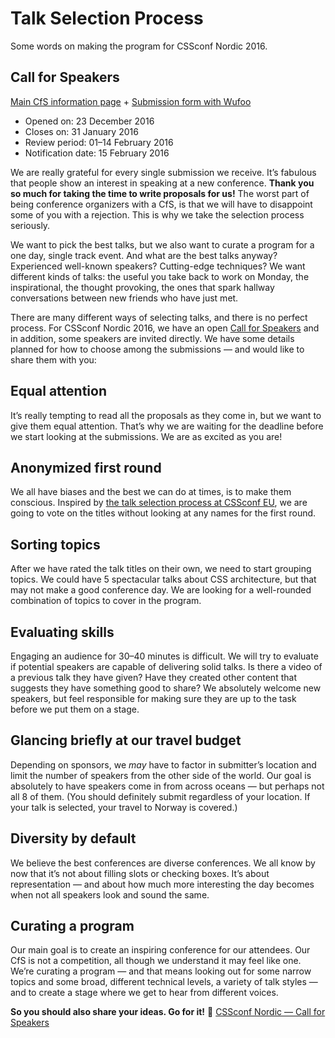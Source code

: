 # Talk Selection Process

Some words on making the program for CSSconf Nordic 2016.

## Call for Speakers

[Main CfS information page](http://cssconf.no/call-for-speakers) + [Submission form with Wufoo](https://cssconfno.wufoo.eu/forms/call-for-speakers/)

* Opened on: 23 December 2016
* Closes on: 31 January 2016
* Review period: 01–14 February 2016
* Notification date: 15 February 2016

We are really grateful for every single submission we receive. It’s fabulous that people show an interest in speaking at a new conference. **Thank you so much for taking the time to write proposals for us!** The worst part of being conference organizers with a CfS, is that we will have to disappoint some of you with a rejection. This is why we take the selection process seriously.

We want to pick the best talks, but we also want to curate a program for a one day, single track event. And what are the best talks anyway? Experienced well-known speakers? Cutting-edge techniques? We want different kinds of talks: the useful you take back to work on Monday, the inspirational, the thought provoking, the ones that spark hallway conversations between new friends who have just met.

There are many different ways of selecting talks, and there is no perfect process. For CSSconf Nordic 2016, we have an open [Call for Speakers](http://cssconf.no/call-for-speakers) and in addition, some speakers are invited directly. We have some details planned for how to choose among the submissions — and would like to share them with you:

## Equal attention
It’s really tempting to read all the proposals as they come in, but we want to give them equal attention. That’s why we are waiting for the deadline before we start looking at the submissions. We are as excited as you are!

## Anonymized first round
We all have biases and the best we can do at times, is to make them conscious. Inspired by [the talk selection process at CSSconf EU](http://blog.cssconf.eu/2015/08/15/a-talk-selection-process-explained/), we are going to vote on the titles without looking at any names for the first round.

## Sorting topics
After we have rated the talk titles on their own, we need to start grouping topics. We could have 5 spectacular talks about CSS architecture, but that may not make a good conference day. We are looking for a well-rounded combination of topics to cover in the program.

## Evaluating skills
Engaging an audience for 30–40 minutes is difficult. We will try to evaluate if potential speakers are capable of delivering solid talks. Is there a video of a previous talk they have given? Have they created other content that suggests they have something good to share? We absolutely welcome new speakers, but feel responsible for making sure they are up to the task before we put them on a stage.

## Glancing briefly at our travel budget
Depending on sponsors, we *may* have to factor in submitter’s location and limit the number of speakers from the other side of the world. Our goal is absolutely to have speakers come in from across oceans — but perhaps not all 8 of them. (You should definitely submit regardless of your location. If your talk is selected, your travel to Norway is covered.)

## Diversity by default
We believe the best conferences are diverse conferences. We all know by now that it’s not about filling slots or checking boxes. It’s about representation — and about how much more interesting the day becomes when not all speakers look and sound the same.

## Curating a program
Our main goal is to create an inspiring conference for our attendees. Our CfS is not a competition, all though we understand it may feel like one. We’re curating a program — and that means looking out for some narrow topics and some broad, different technical levels, a variety of talk styles — and to create a stage where we get to hear from different voices.

**So you should also share your ideas. Go for it!** 🚀 [CSSconf Nordic — Call for Speakers](http://cssconf.no/call-for-speakers)
